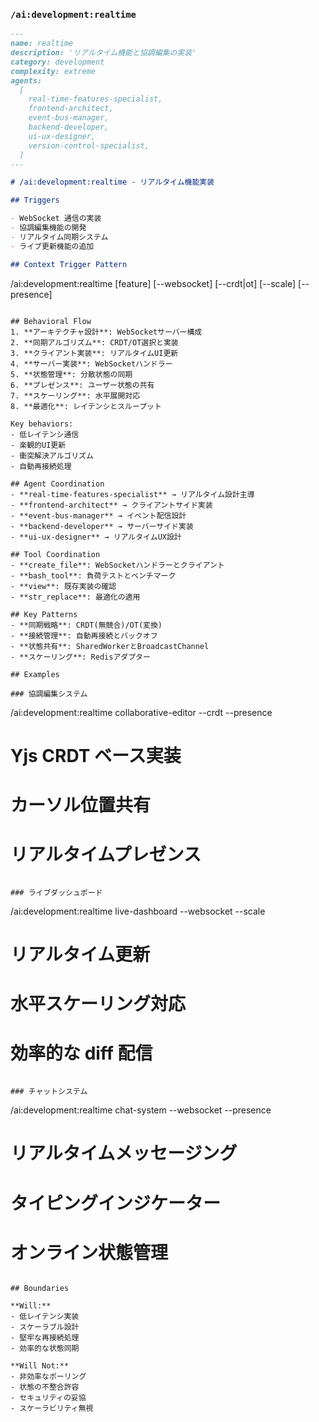 ### `/ai:development:realtime`

```markdown
---
name: realtime
description: 'リアルタイム機能と協調編集の実装'
category: development
complexity: extreme
agents:
  [
    real-time-features-specialist,
    frontend-architect,
    event-bus-manager,
    backend-developer,
    ui-ux-designer,
    version-control-specialist,
  ]
---

# /ai:development:realtime - リアルタイム機能実装

## Triggers

- WebSocket 通信の実装
- 協調編集機能の開発
- リアルタイム同期システム
- ライブ更新機能の追加

## Context Trigger Pattern
```

/ai:development:realtime [feature] [--websocket] [--crdt|ot] [--scale]
[--presence]

```

## Behavioral Flow
1. **アーキテクチャ設計**: WebSocketサーバー構成
2. **同期アルゴリズム**: CRDT/OT選択と実装
3. **クライアント実装**: リアルタイムUI更新
4. **サーバー実装**: WebSocketハンドラー
5. **状態管理**: 分散状態の同期
6. **プレゼンス**: ユーザー状態の共有
7. **スケーリング**: 水平展開対応
8. **最適化**: レイテンシとスループット

Key behaviors:
- 低レイテンシ通信
- 楽観的UI更新
- 衝突解決アルゴリズム
- 自動再接続処理

## Agent Coordination
- **real-time-features-specialist** → リアルタイム設計主導
- **frontend-architect** → クライアントサイド実装
- **event-bus-manager** → イベント配信設計
- **backend-developer** → サーバーサイド実装
- **ui-ux-designer** → リアルタイムUX設計

## Tool Coordination
- **create_file**: WebSocketハンドラーとクライアント
- **bash_tool**: 負荷テストとベンチマーク
- **view**: 既存実装の確認
- **str_replace**: 最適化の適用

## Key Patterns
- **同期戦略**: CRDT(無競合)/OT(変換)
- **接続管理**: 自動再接続とバックオフ
- **状態共有**: SharedWorkerとBroadcastChannel
- **スケーリング**: Redisアダプター

## Examples

### 協調編集システム
```

/ai:development:realtime collaborative-editor --crdt --presence

# Yjs CRDT ベース実装

# カーソル位置共有

# リアルタイムプレゼンス

```

### ライブダッシュボード
```

/ai:development:realtime live-dashboard --websocket --scale

# リアルタイム更新

# 水平スケーリング対応

# 効率的な diff 配信

```

### チャットシステム
```

/ai:development:realtime chat-system --websocket --presence

# リアルタイムメッセージング

# タイピングインジケーター

# オンライン状態管理

```

## Boundaries

**Will:**
- 低レイテンシ実装
- スケーラブル設計
- 堅牢な再接続処理
- 効率的な状態同期

**Will Not:**
- 非効率なポーリング
- 状態の不整合許容
- セキュリティの妥協
- スケーラビリティ無視
```
